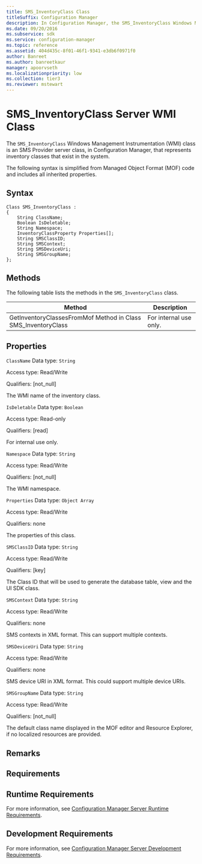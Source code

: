 ```yaml
---
title: SMS_InventoryClass Class
titleSuffix: Configuration Manager
description: In Configuration Manager, the SMS_InventoryClass Windows Management Instrumentation class is an SMS Provider server class that represents inventory classes that exist in the system.
ms.date: 09/20/2016
ms.subservice: sdk
ms.service: configuration-manager
ms.topic: reference
ms.assetid: 404d435c-8f01-46f1-9341-e3db6f0971f0
author: Banreet
ms.author: banreetkaur
manager: apoorvseth
ms.localizationpriority: low
ms.collection: tier3
ms.reviewer: mstewart
---
```

# SMS_InventoryClass Server WMI Class
The `SMS_InventoryClass` Windows Management Instrumentation (WMI) class is an SMS Provider server class, in Configuration Manager, that represents inventory classes that exist in the system.

 The following syntax is simplified from Managed Object Format (MOF) code and includes all inherited properties.

## Syntax

```
Class SMS_InventoryClass :
{
    String ClassName;
    Boolean IsDeletable;
    String Namespace;
    InventoryClassProperty Properties[];
    String SMSClassID;
    String SMSContext;
    String SMSDeviceUri;
    String SMSGroupName;
};
```

## Methods
 The following table lists the methods in the `SMS_InventoryClass` class.

|Method|Description|
|------------|-----------------|
|GetInventoryClassesFromMof Method in Class SMS_InventoryClass|For internal use only.|

## Properties
 `ClassName`
 Data type: `String`

 Access type: Read/Write

 Qualifiers: [not_null]

 The WMI name of the inventory class.

 `IsDeletable`
 Data type: `Boolean`

 Access type: Read-only

 Qualifiers: [read]

 For internal use only.

 `Namespace`
 Data type: `String`

 Access type: Read/Write

 Qualifiers: [not_null]

 The WMI namespace.

 `Properties`
 Data type: `Object Array`

 Access type: Read/Write

 Qualifiers: none

 The properties of this class.

 `SMSClassID`
 Data type: `String`

 Access type: Read/Write

 Qualifiers: [key]

 The Class ID that will be used to generate the database table, view and the UI SDK class.

 `SMSContext`
 Data type: `String`

 Access type: Read/Write

 Qualifiers: none

 SMS contexts in XML format. This can support multiple contexts.

 `SMSDeviceUri`
 Data type: `String`

 Access type: Read/Write

 Qualifiers: none

 SMS device URI in XML format. This could support multiple device URIs.

 `SMSGroupName`
 Data type: `String`

 Access type: Read/Write

 Qualifiers: [not_null]

 The default class name displayed in the MOF editor and Resource Explorer, if no localized resources are provided.

## Remarks

## Requirements

## Runtime Requirements
 For more information, see [Configuration Manager Server Runtime Requirements](../../../../../develop/core/reqs/server-runtime-requirements.md).

## Development Requirements
 For more information, see [Configuration Manager Server Development Requirements](../../../../../develop/core/reqs/server-development-requirements.md).
